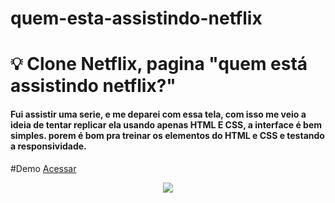 # quem-esta-assistindo-netflix


# 💡 Clone Netflix, pagina "quem está assistindo netflix?"

#### Fui assistir uma serie, e me deparei com essa tela, com isso me veio a ideia de tentar replicar ela usando apenas HTML E CSS, a interface é bem simples. porem é bom pra treinar os elementos do HTML e CSS e testando a responsividade.  

#Demo <a href="https://joaofernandesxd.github.io/quem-esta-assistindo-netflix/">Acessar</a>

<center><img src="https://user-images.githubusercontent.com/24917622/176914219-2b2b08d5-3efa-4a9a-afde-5dd5464bca05.png"</img></center>
